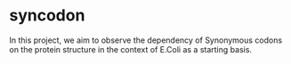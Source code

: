 # syncodon
In this project, we aim to observe the dependency of Synonymous codons on the protein structure in the context of E.Coli as a starting basis.

